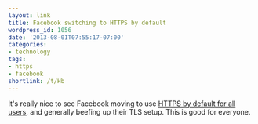 ```yaml
---
layout: link
title: Facebook switching to HTTPS by default
wordpress_id: 1056
date: '2013-08-01T07:55:17-07:00'
categories:
- technology
tags:
- https
- facebook
shortlink: /t/Hb
---
```

It's really nice to see Facebook moving to use [HTTPS by default for all users][https], and generally beefing up their
TLS setup.  This is good for everyone.

[https]: https://www.facebook.com/notes/facebook-engineering/secure-browsing-by-default/10151590414803920
